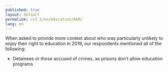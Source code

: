 ```yaml
---
published: true
layout: default
permalink: /v3_1/en/education/ASM/
lang: en
---
```

When asked to provide more context about who was particularly unlikely to enjoy their right to education in 2019, our respondents mentioned all of the following:

-	Detainees or those accused of crimes, as prisons don’t allow education programs 
